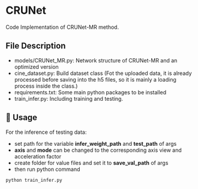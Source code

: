 # CRUNet

Code Implementation of CRUNet-MR method.

## File Description

- models/CRUNet_MR.py: Network structure of CRUNet-MR and an optimized version
- cine_dataset.py: Build dataset class (Fot the uploaded data, it is already processed before saving into the h5 files, so it is mainly a loading process inside the class.)
- requirements.txt: Some main python packages to be installed
- train_infer.py: Including training and testing.

## 🔨 Usage

For the inference of testing data: 
- set path for the variable **infer_weight_path** and **test_path** of args 
- **axis** and **mode** can be changed to the corresponding axis view and acceleration factor
- create folder for value files and set it to **save_val_path** of args
- then run python command
```
python train_infer.py
```
